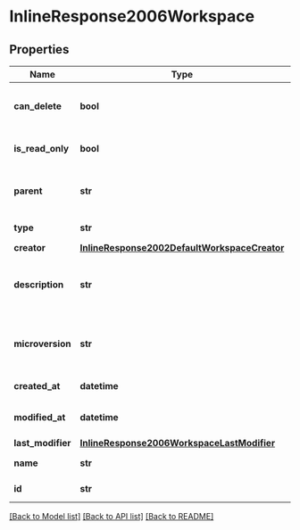# InlineResponse2006Workspace

## Properties
Name | Type | Description | Notes
------------ | ------------- | ------------- | -------------
**can_delete** | **bool** | Whether workspace can be deleted | 
**is_read_only** | **bool** | Whether workspace is read-only | 
**parent** | **str** | ID of workspace&#39;s parent version | 
**type** | **str** | Type of record | 
**creator** | [**InlineResponse2002DefaultWorkspaceCreator**](InlineResponse2002DefaultWorkspaceCreator.md) |  | 
**description** | **str** | User-provided description of workspace | 
**microversion** | **str** | Current document microversion ID of workspace | 
**created_at** | **datetime** | Creation date | 
**modified_at** | **datetime** | Last modification date | 
**last_modifier** | [**InlineResponse2006WorkspaceLastModifier**](InlineResponse2006WorkspaceLastModifier.md) |  | 
**name** | **str** | name of workspace | 
**id** | **str** | ID of workspace | 

[[Back to Model list]](../README.md#documentation-for-models) [[Back to API list]](../README.md#documentation-for-api-endpoints) [[Back to README]](../README.md)


